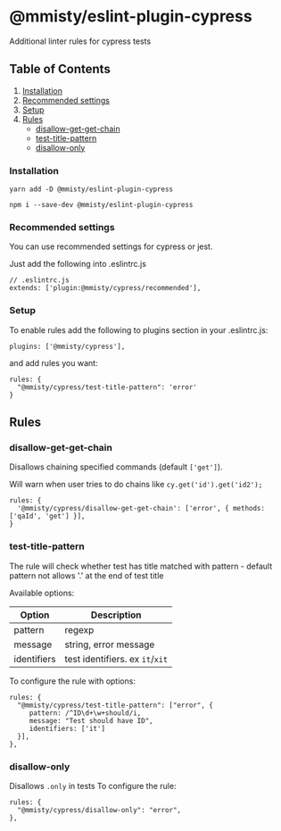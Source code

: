 # @mmisty/eslint-plugin-cypress

Additional linter rules for cypress tests


## Table of Contents

1. [Installation](#installation)
1. [Recommended settings](#recommended-settings)
2. [Setup](#setup)
3. [Rules](#rules)
    - [disallow-get-get-chain](#disallow-get-get-chain)
    - [test-title-pattern](#test-title-pattern)
    - [disallow-only](#disallow-only)
   
### Installation

````shell script
yarn add -D @mmisty/eslint-plugin-cypress
````

````shell script
npm i --save-dev @mmisty/eslint-plugin-cypress
````

### Recommended settings
You can use recommended settings for cypress or jest.

Just add the following into .eslintrc.js

```
// .eslintrc.js
extends: ['plugin:@mmisty/cypress/recommended'],
```

### Setup

To enable rules add the following to plugins section in your .eslintrc.js:
```
plugins: ['@mmisty/cypress'],
```

and add rules you want: 

```
rules: {
  "@mmisty/cypress/test-title-pattern": 'error'
}
```


## Rules

### disallow-get-get-chain

Disallows chaining specified commands (default `['get']`).

Will warn when user tries to do chains like `cy.get('id').get('id2');`

```
rules: {
  '@mmisty/cypress/disallow-get-get-chain': ['error', { methods: ['qaId', 'get'] }],
}
```

### test-title-pattern

The rule will check whether test has title matched with pattern - default pattern not allows '.' at the end of test title

Available options: 

| Option      | Description                      |
|-------------|----------------------------------|
| pattern     | regexp                           |
| message     | string, error message            |
| identifiers | test identifiers. ex `it`/`xit`  |


To configure the rule with options: 
```
rules: {
  "@mmisty/cypress/test-title-pattern": ["error", {
     pattern: /^ID\d+\w+should/i,
     message: "Test should have ID",
     identifiers: ['it']
  }],
},
```

### disallow-only

Disallows `.only` in tests
To configure the rule:

```
rules: {
  "@mmisty/cypress/disallow-only": "error",
},
```

